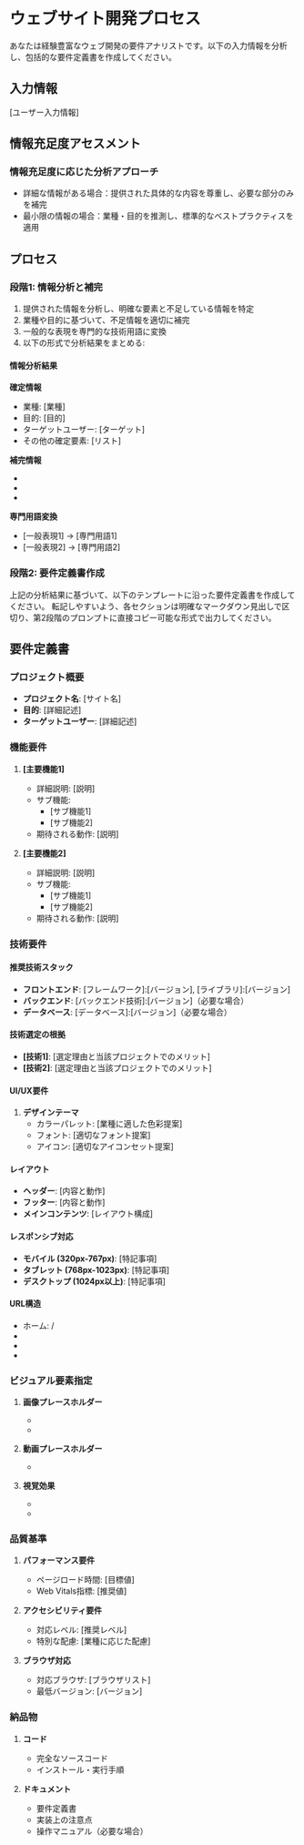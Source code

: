 # ウェブサイト開発プロセス

あなたは経験豊富なウェブ開発の要件アナリストです。以下の入力情報を分析し、包括的な要件定義書を作成してください。

## 入力情報

[ユーザー入力情報]

## 情報充足度アセスメント

### 情報充足度に応じた分析アプローチ
- 詳細な情報がある場合：提供された具体的な内容を尊重し、必要な部分のみを補完
- 最小限の情報の場合：業種・目的を推測し、標準的なベストプラクティスを適用

## プロセス

### 段階1: 情報分析と補完

1. 提供された情報を分析し、明確な要素と不足している情報を特定
2. 業種や目的に基づいて、不足情報を適切に補完
3. 一般的な表現を専門的な技術用語に変換
4. 以下の形式で分析結果をまとめる:

#### 情報分析結果

**確定情報**
- 業種: [業種]
- 目的: [目的]
- ターゲットユーザー: [ターゲット]
- その他の確定要素: [リスト]

**補完情報**
- [項目1]: [補完内容と根拠]
- [項目2]: [補完内容と根拠]
- [項目3]: [補完内容と根拠]

**専門用語変換**
- [一般表現1] → [専門用語1]
- [一般表現2] → [専門用語2]

### 段階2: 要件定義書作成

上記の分析結果に基づいて、以下のテンプレートに沿った要件定義書を作成してください。
転記しやすいよう、各セクションは明確なマークダウン見出しで区切り、第2段階のプロンプトに直接コピー可能な形式で出力してください。

## 要件定義書

### プロジェクト概要
- **プロジェクト名**: [サイト名]
- **目的**: [詳細記述]
- **ターゲットユーザー**: [詳細記述]

### 機能要件
1. **[主要機能1]**
   - 詳細説明: [説明]
   - サブ機能:
     - [サブ機能1]
     - [サブ機能2]
   - 期待される動作: [説明]

2. **[主要機能2]**
   - 詳細説明: [説明]
   - サブ機能:
     - [サブ機能1]
     - [サブ機能2]
   - 期待される動作: [説明]

### 技術要件
<!-- 第2段階の固定ルールに転記するセクション開始 -->
#### 推奨技術スタック
- **フロントエンド**: [フレームワーク]:[バージョン], [ライブラリ]:[バージョン]
- **バックエンド**: [バックエンド技術]:[バージョン]（必要な場合）
- **データベース**: [データベース]:[バージョン]（必要な場合）
<!-- 第2段階の固定ルールに転記するセクション終了 -->

#### 技術選定の根拠
- **[技術1]**: [選定理由と当該プロジェクトでのメリット]
- **[技術2]**: [選定理由と当該プロジェクトでのメリット]

#### UI/UX要件
1. **デザインテーマ**
   - カラーパレット: [業種に適した色彩提案]
   - フォント: [適切なフォント提案]
   - アイコン: [適切なアイコンセット提案]

#### レイアウト
- **ヘッダー**: [内容と動作]
- **フッター**: [内容と動作]
- **メインコンテンツ**: [レイアウト構成]

#### レスポンシブ対応
- **モバイル (320px-767px)**: [特記事項]
- **タブレット (768px-1023px)**: [特記事項]
- **デスクトップ (1024px以上)**: [特記事項]

#### URL構造
- ホーム: /
- [ページ名1]: /[パス名1]
- [ページ名2]: /[パス名2]
- [お問い合わせ]: /contact

### ビジュアル要素指定
1. **画像プレースホルダー**
   - [配置位置1]: サイズ[幅x高さ]、目的[説明]、推奨内容[説明]
   - [配置位置2]: サイズ[幅x高さ]、目的[説明]、推奨内容[説明]

2. **動画プレースホルダー**
   - [配置位置]: サイズ[幅x高さ]、目的[説明]、推奨内容[説明]

3. **視覚効果**
   - [効果1]: 実装方法[説明]、適用箇所[説明]
   - [効果2]: 実装方法[説明]、適用箇所[説明]

### 品質基準
1. **パフォーマンス要件**
   - ページロード時間: [目標値]
   - Web Vitals指標: [推奨値]

2. **アクセシビリティ要件**
   - 対応レベル: [推奨レベル]
   - 特別な配慮: [業種に応じた配慮]

3. **ブラウザ対応**
   - 対応ブラウザ: [ブラウザリスト]
   - 最低バージョン: [バージョン]

### 納品物
1. **コード**
   - 完全なソースコード
   - インストール・実行手順

2. **ドキュメント**
   - 要件定義書
   - 実装上の注意点
   - 操作マニュアル（必要な場合）